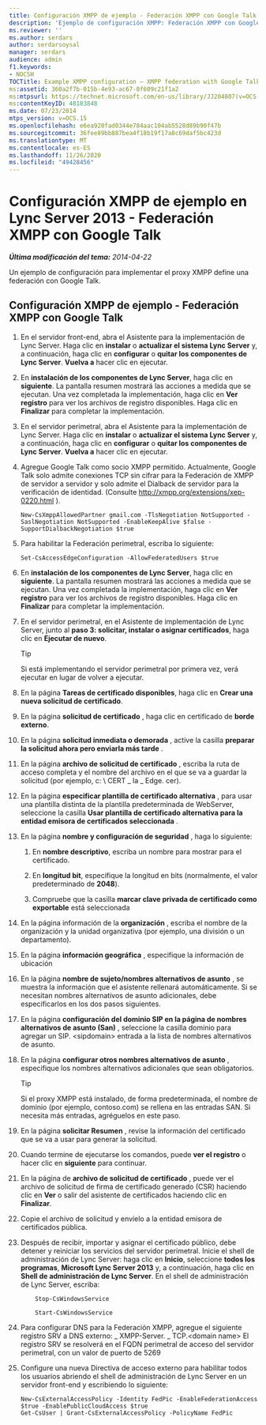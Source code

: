 ```yaml
---
title: Configuración XMPP de ejemplo - Federación XMPP con Google Talk
description: 'Ejemplo de configuración XMPP: Federación XMPP con Google Talk.'
ms.reviewer: ''
ms.author: serdars
author: serdarsoysal
manager: serdars
audience: admin
f1.keywords:
- NOCSH
TOCTitle: Example XMPP configuration – XMPP federation with Google Talk
ms:assetid: 360a2f7b-015b-4e93-ac67-0f609c21f1a2
ms:mtpsurl: https://technet.microsoft.com/en-us/library/JJ204807(v=OCS.15)
ms:contentKeyID: 48183848
ms.date: 07/23/2014
mtps_version: v=OCS.15
ms.openlocfilehash: e6ea920fad0344e784aac104ab5528d89b90f47b
ms.sourcegitcommit: 36fee89bb887bea4f18b19f17a8c69daf5bc423d
ms.translationtype: MT
ms.contentlocale: es-ES
ms.lasthandoff: 11/26/2020
ms.locfileid: "49428456"
---
```

# <a name="example-xmpp-configuration-in-lync-server-2013--xmpp-federation-with-google-talk"></a>Configuración XMPP de ejemplo en Lync Server 2013 - Federación XMPP con Google Talk

<div data-xmlns="http://www.w3.org/1999/xhtml">

<div class="topic" data-xmlns="http://www.w3.org/1999/xhtml" data-msxsl="urn:schemas-microsoft-com:xslt" data-cs="https://msdn.microsoft.com/">

<div data-asp="https://msdn2.microsoft.com/asp">



</div>

<div id="mainSection">

<div id="mainBody">

<span> </span>

_**Última modificación del tema:** 2014-04-22_

Un ejemplo de configuración para implementar el proxy XMPP define una federación con Google Talk.

<div>

## <a name="example-xmpp-configuration--xmpp-federation-with-google-talk"></a>Configuración XMPP de ejemplo - Federación XMPP con Google Talk

1.  En el servidor front-end, abra el Asistente para la implementación de Lync Server. Haga clic en **instalar** o **actualizar el sistema Lync Server** y, a continuación, haga clic en **configurar** o **quitar los componentes de Lync Server**. **Vuelva a** hacer clic en ejecutar.

2.  En **instalación de los componentes de Lync Server**, haga clic en **siguiente**. La pantalla resumen mostrará las acciones a medida que se ejecutan. Una vez completada la implementación, haga clic en **Ver registro** para ver los archivos de registro disponibles. Haga clic en **Finalizar** para completar la implementación.

3.  En el servidor perimetral, abra el Asistente para la implementación de Lync Server. Haga clic en **instalar** o **actualizar el sistema Lync Server** y, a continuación, haga clic en **configurar** o **quitar los componentes de Lync Server**. **Vuelva a** hacer clic en ejecutar.

4.  Agregue Google Talk como socio XMPP permitido. Actualmente, Google Talk solo admite conexiones TCP sin cifrar para la Federación de XMPP de servidor a servidor y solo admite el Dialback de servidor para la verificación de identidad. (Consulte <http://xmpp.org/extensions/xep-0220.html> ).
    
        New-CsXmppAllowedPartner gmail.com -TlsNegotiation NotSupported -SaslNegotiation NotSupported -EnableKeepAlive $false -SupportDialbackNegotiation $true

5.  Para habilitar la Federación perimetral, escriba lo siguiente:
    
        Set-CsAccessEdgeConfiguration -AllowFederatedUsers $true

6.  En **instalación de los componentes de Lync Server**, haga clic en **siguiente**. La pantalla resumen mostrará las acciones a medida que se ejecutan. Una vez completada la implementación, haga clic en **Ver registro** para ver los archivos de registro disponibles. Haga clic en **Finalizar** para completar la implementación.

7.  En el servidor perimetral, en el Asistente de implementación de Lync Server, junto al **paso 3: solicitar, instalar o asignar certificados**, haga clic en **Ejecutar de nuevo**.
    
    <div>
    

    > [!TIP]
    > Si está implementando el servidor perimetral por primera vez, verá ejecutar en lugar de volver a ejecutar.

    
    </div>

8.  En la página **Tareas de certificado disponibles**, haga clic en **Crear una nueva solicitud de certificado**.

9.  En la página **solicitud de certificado** , haga clic en certificado de **borde externo**.

10. En la página **solicitud inmediata o demorada** , active la casilla **preparar la solicitud ahora pero enviarla más tarde** .

11. En la página **archivo de solicitud de certificado** , escriba la ruta de acceso completa y el nombre del archivo en el que se va a guardar la solicitud (por ejemplo, c: \\ CERT \_ la \_ Edge. cer).

12. En la página **especificar plantilla de certificado alternativa** , para usar una plantilla distinta de la plantilla predeterminada de WebServer, seleccione la casilla **Usar plantilla de certificado alternativa para la entidad emisora de certificados seleccionada** .

13. En la página **nombre y configuración de seguridad** , haga lo siguiente:
    
    1.  En **nombre descriptivo**, escriba un nombre para mostrar para el certificado.
    
    2.  En **longitud bit**, especifique la longitud en bits (normalmente, el valor predeterminado de **2048**).
    
    3.  Compruebe que la casilla **marcar clave privada de certificado como exportable** está seleccionada

14. En la página información de la **organización** , escriba el nombre de la organización y la unidad organizativa (por ejemplo, una división o un departamento).

15. En la página **información geográfica** , especifique la información de ubicación

16. En la página **nombre de sujeto/nombres alternativos de asunto** , se muestra la información que el asistente rellenará automáticamente. Si se necesitan nombres alternativos de asunto adicionales, debe especificarlos en los dos pasos siguientes.

17. En la página **configuración del dominio SIP en la página de nombres alternativos de asunto (San)** , seleccione la casilla dominio para agregar un SIP. \<sipdomain\> entrada a la lista de nombres alternativos de asunto.

18. En la página **configurar otros nombres alternativos de asunto** , especifique los nombres alternativos adicionales que sean obligatorios.
    
    <div>
    

    > [!TIP]
    > Si el proxy XMPP está instalado, de forma predeterminada, el nombre de dominio (por ejemplo, contoso.com) se rellena en las entradas SAN. Si necesita más entradas, agréguelos en este paso.

    
    </div>

19. En la página **solicitar Resumen** , revise la información del certificado que se va a usar para generar la solicitud.

20. Cuando termine de ejecutarse los comandos, puede **ver el registro** o hacer clic en **siguiente** para continuar.

21. En la página de **archivo de solicitud de certificado** , puede ver el archivo de solicitud de firma de certificado generado (CSR) haciendo clic en **Ver** o salir del asistente de certificados haciendo clic en **Finalizar**.

22. Copie el archivo de solicitud y envíelo a la entidad emisora de certificados pública.

23. Después de recibir, importar y asignar el certificado público, debe detener y reiniciar los servicios del servidor perimetral. Inicie el shell de administración de Lync Server: haga clic en **Inicio**, seleccione **todos los programas**, **Microsoft Lync Server 2013** y, a continuación, haga clic en **Shell de administración de Lync Server**. En el shell de administración de Lync Server, escriba:
    ```
        Stop-CsWindowsService
    ```
    
    ```
        Start-CsWindowsService
    ```
    
24. Para configurar DNS para la Federación XMPP, agregue el siguiente registro SRV a DNS externo: \_ XMPP-Server. \_ TCP.\<domain name\> El registro SRV se resolverá en el FQDN perimetral de acceso del servidor perimetral, con un valor de puerto de 5269

25. Configure una nueva Directiva de acceso externo para habilitar todos los usuarios abriendo el shell de administración de Lync Server en un servidor front-end y escribiendo lo siguiente:
    
        New-CsExternalAccessPolicy -Identity FedPic -EnableFederationAccess $true -EnablePublicCloudAccess $true
        Get-CsUser | Grant-CsExternalAccessPolicy -PolicyName FedPic

</div>

</div>

<span> </span>

</div>

</div>

</div>


